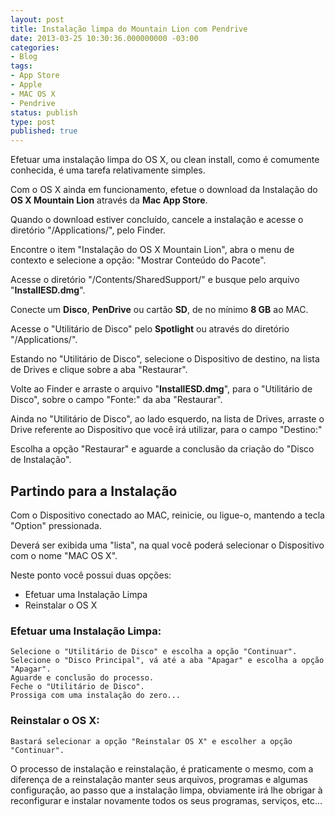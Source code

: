 ```yaml
---
layout: post
title: Instalação limpa do Mountain Lion com Pendrive
date: 2013-03-25 10:30:36.000000000 -03:00
categories:
- Blog
tags:
- App Store
- Apple
- MAC OS X
- Pendrive
status: publish
type: post
published: true
---
```

Efetuar uma instalação limpa do OS X, ou clean install, como é comumente conhecida, é uma tarefa relativamente simples.

Com o OS X ainda em funcionamento, efetue o download da Instalação do **OS X Mountain Lion** através da **Mac App Store**.

Quando o download estiver concluído, cancele a instalação e acesse o diretório "/Applications/", pelo Finder.

Encontre o item "Instalação do OS X Mountain Lion", abra o menu de contexto e selecione a opção: "Mostrar Conteúdo do Pacote".

Acesse o diretório "/Contents/SharedSupport/" e busque pelo arquivo "**InstallESD.dmg**".

Conecte um **Disco**, **PenDrive** ou cartão **SD**, de no mínimo **8 GB** ao MAC.

Acesse o "Utilitário de Disco" pelo **Spotlight** ou através do diretório "/Applications/".

Estando no "Utilitário de Disco", selecione o Dispositivo de destino, na lista de Drives e clique sobre a aba "Restaurar".

Volte ao Finder e arraste o arquivo "**InstallESD.dmg**", para o "Utilitário de Disco", sobre o campo "Fonte:" da aba "Restaurar".

Ainda no "Utilitário de Disco", ao lado esquerdo, na lista de Drives, arraste o Drive referente ao Dispositivo que você irá utilizar, para o campo "Destino:"

Escolha a opção "Restaurar" e aguarde a conclusão da criação do "Disco de Instalação".

## Partindo para a Instalação

Com o Dispositivo conectado ao MAC, reinicie, ou ligue-o, mantendo a tecla "Option" pressionada.

Deverá ser exibida uma "lista", na qual você poderá selecionar o Dispositivo com o nome "MAC OS X".

Neste ponto você possui duas opções:

*   Efetuar uma Instalação Limpa
*   Reinstalar o OS X

### Efetuar uma Instalação Limpa:

	Selecione o "Utilitário de Disco" e escolha a opção "Continuar".
	Selecione o "Disco Principal", vá até a aba "Apagar" e escolha a opção "Apagar".
	Aguarde e conclusão do processo.
	Feche o "Utilitário de Disco".
	Prossiga com uma instalação do zero...

### Reinstalar o OS X:

	Bastará selecionar a opção "Reinstalar OS X" e escolher a opção "Continuar".

O processo de instalação e reinstalação, é praticamente o mesmo, com a diferença de a reinstalação manter seus arquivos, programas e algumas configuração, ao passo que a instalação limpa, obviamente irá lhe obrigar à reconfigurar e instalar novamente todos os seus programas, serviços, etc...